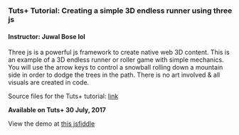 ### Tuts+ Tutorial: Creating a simple 3D endless runner using three js

#### Instructor: Juwal Bose lol

Three js is a powerful js framework to create native web 3D content. This is an example of a 3D endless runner or roller game with simple mechanics. You will use the arrow keys to control a snowball rolling down a mountain side in order to dodge the trees in the path. There is no art involved & all visuals are created in code.

Source files for the Tuts+ tutorial: [link](http://gamedevelopment.tutsplus.com/tutorials/creating-a-simple-3d-endless-runner-game-using-three-js--cms-29157)

**Available on Tuts+ 30 July, 2017**

View the demo at [this jsfiddle](https://jsfiddle.net/juwalbose/bk4u5wcn/)
